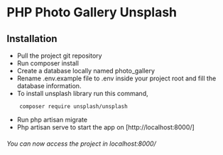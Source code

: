 # PHP Photo Gallery Unsplash


## Installation

- Pull the project git repository
- Run composer install
- Create a database locally named photo_gallery
- Rename .env.example file to .env inside your project root and fill the database information.
- To install unsplash library run this command,

 `    composer require unsplash/unsplash`
  
- Run php artisan migrate
- Php artisan serve to start the app on 
  [http://localhost:8000/]


###### You can now access the project in localhost:8000/

